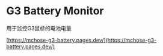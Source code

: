 # G3 Battery Monitor

用于监控G3鼠标的电池电量

[https://mchose-g3-battery.pages.dev/](https://mchose-g3-battery.pages.dev/)

